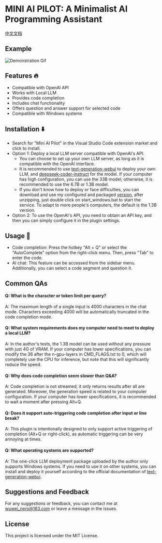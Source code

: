 # MINI AI PILOT: A Minimalist AI Programming Assistant

[中文文档](./README_CN.md)

## Example
![Demonstration Gif](./demo.gif)

## Features 🔥
- Compatible with OpenAI API
- Works with Local LLM
- Provides code completion
- Includes chat functionality
- Offers question and answer support for selected code
- Compatible with Windows systems

## Installation ⬇️ 
- Search for "Mini AI Pilot" in the Visual Studio Code extension market and click to install.
- Option 1: Deploy a local LLM server compatible with OpenAI's API.
  - You can choose to set up your own LLM server, as long as it is compatible with the OpenAI interface.
  - It is recommended to use [text-generation-webui](https://github.com/oobabooga/text-generation-webui) to deploy your own LLM, and [deepseek-coder-instruct](https://github.com/deepseek-ai/DeepSeek-Coder) for the model. If your computer has high configuration, you can use the 33B model; otherwise, it is recommended to use the 6.7B or 1.3B model.
  - If you don't know how to deploy or face difficulties, you can download and use my configured and packaged [version](https://pan.baidu.com/s/16uU5ToqEHEaMtFJbF05EGg?pwd=1234), after unzipping, just double click on start_windows.bat to start the service. To adapt to more people's computers, the default is the 1.3B version.
- Option 2: To use the OpenAI's API, you need to obtain an API key, and then you can simply configure it in the plugin settings.

## Usage 🚀 
- Code completion: Press the hotkey "Alt + Q" or select the "AutoComplete" option from the right-click menu. Then, press "Tab" to enter the code.
- AI chat: This feature can be accessed from the sidebar menu. Additionally, you can select a code segment and question it.

## Common QAs
#### Q: What is the character or token limit per query?
A: The maximum length of a single input is 4000 characters in the chat mode. Characters exceeding 4000 will be automatically truncated in the code completion mode.
#### Q: What system requirements does my computer need to meet to deploy a local LLM?
A: In the author's tests, the 1.3B model can be used without any pressure with just 4G of VRAM. If your computer has lower specifications, you can modify the 36 after the n-gpu-layers in CMD_FLAGS.txt to 0, which will completely use the CPU for inference, but note that this will significantly reduce the speed.
#### Q: Why does code completion seem slower than Q&A?
A: Code completion is not streamed, it only returns results after all are generated. Moreover, the generation speed is related to your computer configuration. If your computer has lower specifications, it is recommended to wait a moment after pressing Alt+Q.
#### Q: Does it support auto-triggering code completion after input or line break?
A: This plugin is intentionally designed to only support active triggering of completion (Alt+Q or right-click), as automatic triggering can be very annoying at times.
#### Q: What operating systems are supported?
A: The one-click LLM deployment package uploaded by the author only supports Windows systems. If you need to use it on other systems, you can install and deploy it yourself according to the official documentation of [text-generation-webui](https://github.com/oobabooga/text-generation-webui).

## Suggestions and Feedback
For any suggestions or feedback, you can contact me at wuwei_nero@163.com or leave a message in the issues.

## License
This project is licensed under the MIT License.
